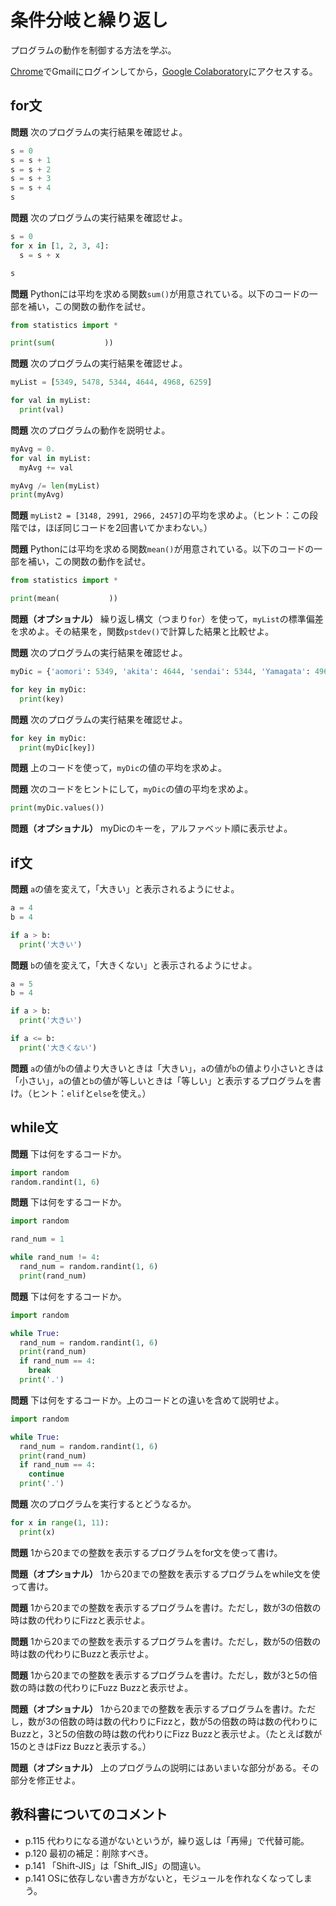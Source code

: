 # 条件分岐と繰り返し

プログラムの動作を制御する方法を学ぶ。

[Chrome](https://www.google.co.jp/chrome/)でGmailにログインしてから，[Google Colaboratory](https://research.google.com/colaboratory/)にアクセスする。

## for文

**問題** 次のプログラムの実行結果を確認せよ。

```python
s = 0
s = s + 1
s = s + 2
s = s + 3
s = s + 4
s
```

**問題** 次のプログラムの実行結果を確認せよ。

```python
s = 0
for x in [1, 2, 3, 4]:
  s = s + x

s
```

**問題** Pythonには平均を求める関数`sum()`が用意されている。以下のコードの一部を補い，この関数の動作を試せ。

```python
from statistics import *

print(sum(           ))
```

**問題** 次のプログラムの実行結果を確認せよ。

```python
myList = [5349, 5478, 5344, 4644, 4968, 6259]

for val in myList:
  print(val)

```

**問題** 次のプログラムの動作を説明せよ。

```python
myAvg = 0.
for val in myList:
  myAvg += val

myAvg /= len(myList)
print(myAvg)
```

**問題** `myList2 = [3148, 2991, 2966, 2457]`の平均を求めよ。（ヒント：この段階では，ほぼ同じコードを2回書いてかまわない。）

**問題** Pythonには平均を求める関数`mean()`が用意されている。以下のコードの一部を補い，この関数の動作を試せ。

```python
from statistics import *

print(mean(           ))
```

**問題（オプショナル）** 繰り返し構文（つまり`for`）を使って，`myList`の標準偏差を求めよ。その結果を，関数`pstdev()`で計算した結果と比較せよ。

**問題** 次のプログラムの実行結果を確認せよ。

```python
myDic = {'aomori': 5349, 'akita': 4644, 'sendai': 5344, 'Yamagata': 4968, 'fukushima': 6259, 'morioka': 5478}

for key in myDic:
  print(key)

```

**問題** 次のプログラムの実行結果を確認せよ。

```python
for key in myDic:
  print(myDic[key])

```

**問題** 上のコードを使って，`myDic`の値の平均を求めよ。

**問題** 次のコードをヒントにして，`myDic`の値の平均を求めよ。

```python
print(myDic.values())
```

**問題（オプショナル）** myDicのキーを，アルファベット順に表示せよ。


## if文

**問題** `a`の値を変えて，「大きい」と表示されるようにせよ。

```python
a = 4
b = 4

if a > b:
  print('大きい')

```

**問題** `b`の値を変えて，「大きくない」と表示されるようにせよ。

```python
a = 5
b = 4

if a > b:
  print('大きい')

if a <= b:
  print('大きくない')

```

**問題** `a`の値が`b`の値より大きいときは「大きい」，`a`の値が`b`の値より小さいときは「小さい」，`a`の値と`b`の値が等しいときは「等しい」と表示するプログラムを書け。（ヒント：`elif`と`else`を使え。）


## while文

**問題** 下は何をするコードか。

```python
import random
random.randint(1, 6)
```

**問題** 下は何をするコードか。

```python
import random

rand_num = 1

while rand_num != 4:
  rand_num = random.randint(1, 6)
  print(rand_num)

```

**問題** 下は何をするコードか。

```python
import random

while True:
  rand_num = random.randint(1, 6)
  print(rand_num)
  if rand_num == 4:
    break
  print('.')

```

**問題** 下は何をするコードか。上のコードとの違いを含めて説明せよ。

```python
import random

while True:
  rand_num = random.randint(1, 6)
  print(rand_num)
  if rand_num == 4:
    continue
  print('.')

```

**問題** 次のプログラムを実行するとどうなるか。

```python
for x in range(1, 11):
  print(x)

```

**問題** 1から20までの整数を表示するプログラムをfor文を使って書け。

**問題（オプショナル）** 1から20までの整数を表示するプログラムをwhile文を使って書け。

**問題** 1から20までの整数を表示するプログラムを書け。ただし，数が3の倍数の時は数の代わりにFizzと表示せよ。

**問題** 1から20までの整数を表示するプログラムを書け。ただし，数が5の倍数の時は数の代わりにBuzzと表示せよ。

**問題** 1から20までの整数を表示するプログラムを書け。ただし，数が3と5の倍数の時は数の代わりにFuzz Buzzと表示せよ。

**問題（オプショナル）** 1から20までの整数を表示するプログラムを書け。ただし，数が3の倍数の時は数の代わりにFizzと，数が5の倍数の時は数の代わりにBuzzと，3と5の倍数の時は数の代わりにFizz Buzzと表示せよ。（たとえば数が15のときはFizz Buzzと表示する。）

**問題（オプショナル）** 上のプログラムの説明にはあいまいな部分がある。その部分を修正せよ。

## 教科書についてのコメント

* p.115 代わりになる道がないというが，繰り返しは「再帰」で代替可能。
* p.120 最初の補足：削除すべき。
* p.141 「Shift-JIS」は「Shift_JIS」の間違い。
* p.141 OSに依存しない書き方がないと，モジュールを作れなくなってしまう。
